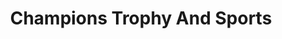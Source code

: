 ---
title: "Champions Trophy And Sports"
url: /vellangallur/champions-trophy-and-sports-2/
shop: outdoor
---